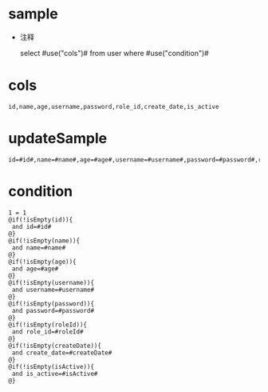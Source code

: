sample
===
* 注释

	select #use("cols")# from user  where  #use("condition")#

cols
===
	id,name,age,username,password,role_id,create_date,is_active

updateSample
===
	
	id=#id#,name=#name#,age=#age#,username=#username#,password=#password#,role_id=#roleId#,create_date=#createDate#,is_active=#isActive#

condition
===

	1 = 1  
	@if(!isEmpty(id)){
	 and id=#id#
	@}
	@if(!isEmpty(name)){
	 and name=#name#
	@}
	@if(!isEmpty(age)){
	 and age=#age#
	@}
	@if(!isEmpty(username)){
	 and username=#username#
	@}
	@if(!isEmpty(password)){
	 and password=#password#
	@}
	@if(!isEmpty(roleId)){
	 and role_id=#roleId#
	@}
	@if(!isEmpty(createDate)){
	 and create_date=#createDate#
	@}
	@if(!isEmpty(isActive)){
	 and is_active=#isActive#
	@}
	
	